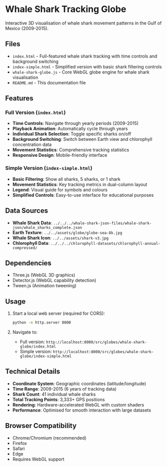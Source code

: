 # Whale Shark Tracking Globe

Interactive 3D visualisation of whale shark movement patterns in the Gulf of Mexico (2009-2015).

## Files

- `index.html` - Full-featured whale shark tracking with time controls and background switching
- `index-simple.html` - Simplified version with basic shark filtering controls
- `whale-shark-globe.js` - Core WebGL globe engine for whale shark visualisation
- `README.md` - This documentation file

## Features

### Full Version (`index.html`)
- **Time Controls**: Navigate through yearly periods (2009-2015)
- **Playback Animation**: Automatically cycle through years
- **Individual Shark Selection**: Toggle specific sharks on/off
- **Background Switching**: Switch between Earth view and chlorophyll concentration data
- **Movement Statistics**: Comprehensive tracking statistics
- **Responsive Design**: Mobile-friendly interface

### Simple Version (`index-simple.html`)
- **Basic Filtering**: Show all sharks, 5 sharks, or 1 shark
- **Movement Statistics**: Key tracking metrics in dual-column layout
- **Legend**: Visual guide for symbols and colours
- **Simplified Controls**: Easy-to-use interface for educational purposes

## Data Sources

- **Whale Shark Data**: `../../../whale-shark-json-files/whale-shark-json/whale_sharks_complete.json`
- **Earth Texture**: `../../assets/globe/globe-sea-8k.jpg`
- **Whale Shark Icon**: `../../assets/shark-v3.jpg`
- **Chlorophyll Data**: `../../../chlorophyll-datasets/chlorophyll-annual-compressed/`

## Dependencies

- Three.js (WebGL 3D graphics)
- Detector.js (WebGL capability detection)
- Tween.js (Animation tweening)

## Usage

1. Start a local web server (required for CORS):
   ```bash
   python -m http.server 8000
   ```

2. Navigate to:
   - Full version: `http://localhost:8000/src/globes/whale-shark-globe/index.html`
   - Simple version: `http://localhost:8000/src/globes/whale-shark-globe/index-simple.html`

## Technical Details

- **Coordinate System**: Geographic coordinates (latitude/longitude)
- **Time Range**: 2009-2015 (6 years of tracking data)
- **Shark Count**: 41 individual whale sharks
- **Total Tracking Points**: 3,333+ GPS positions
- **Rendering**: Hardware-accelerated WebGL with custom shaders
- **Performance**: Optimised for smooth interaction with large datasets

## Browser Compatibility

- Chrome/Chromium (recommended)
- Firefox
- Safari
- Edge
- Requires WebGL support